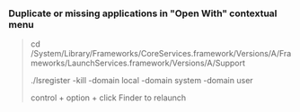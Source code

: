 ### Duplicate or missing applications in "Open With" contextual menu

> cd /System/Library/Frameworks/CoreServices.framework/Versions/A/Frameworks/LaunchServices.framework/Versions/A/Support
>
> ./lsregister -kill -domain local -domain system -domain user
>
> control + option + click Finder to relaunch
